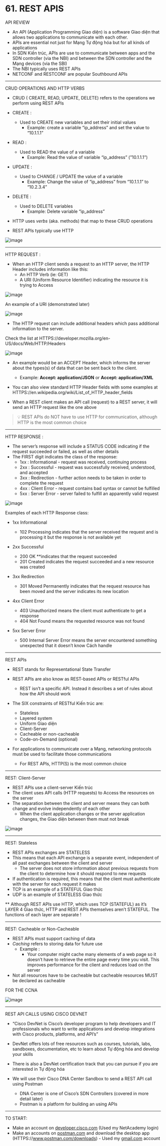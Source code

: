 # 61. REST APIS

API REVIEW

- An API (Application Programming Giao diện) is a software Giao diện that allows two applications to communicate with each other.
- APIs are essential not just for Mạng Tự động hóa but for all kinds of applications
- In SDN Kiến trúc, APIs are use to communicate between apps and the SDN controller (via the NBI) and between the SDN controller and the Mạng devices (via the SBI)
- The NBI typically uses REST APIs
- NETCONF and RESTCONF are popular Southbound APIs

---

CRUD OPERATIONS AND HTTP VERBS

- CRUD ( CREATE, READ, UPDATE, DELETE) refers to the operations we perform using REST APIs

- CREATE :
    - Used to CREATE new variables and set their initial values
        - Example:  create a variable “ip_address” and set the value to “10.1.1.1”

- READ :
    - Used to READ the value of a variable
        - Example: Read the value of variable “ip_address” (”10.1.1.1”)

- UPDATE :
    - Used to CHANGE / UPDATE the value of a variable
        - Example: Change the value of “ip_address” from “10.1.1.1” to “10.2.3.4”
    
- DELETE :
    - Used to DELETE variables
        - Example: Delete variable “ip_address”

- HTTP uses *verbs* (aka. methods) that map to these CRUD operations
- REST APIs typically use HTTP

![image](https://github.com/psaumur/CCNA/assets/106411237/b25ca0c6-5a79-4dcc-afde-096b1868219b)

---

HTTP REQUEST :

- When an HTTP client sends a request to an HTTP server, the HTTP Header includes information like this:
    - An HTTP Verb (ie: GET)
    - A URI (Uniform Resource Identifier) indicating the resource it is trying to Access

![image](https://github.com/psaumur/CCNA/assets/106411237/e859d701-50bc-475a-89ca-5267efaeaf87)

An example of a URI (demonstrated later)

![image](https://github.com/psaumur/CCNA/assets/106411237/23dc6233-ce58-44c6-805b-05f1cbc7b933)

- The HTTP request can include additional headers which pass additional information to the server.

Check the list at  HTTPS://developer.mozilla.org/en-US/docs/Web/HTTP/Headers

![image](https://github.com/psaumur/CCNA/assets/106411237/010f553f-971d-49d8-be1b-dd0eff5854ac)

- An example would be an ACCEPT Header, which informs the server about the types(s) of data that can be sent back to the client.
    - Example: **Accept: application/JSON** or **Accept: application/XML**

- You can also view standard HTTP Header fields with some examples at HTTPS://en.wikipedia.org/wiki/List_of_HTTP_header_fields

- When a REST client makes an API call (request) to a REST server, it will send an HTTP request like the one above

> 💡 REST APIs do NOT have to use HTTP for communication, although HTTP is the most common choice 

---

HTTP RESPONSE :

- The server’s response will include a STATUS CODE indicating if the request succeeded or failed, as well as other details
- The FIRST digit indicates the class of the response:
    - 1xx : Informational - request was received, continuing process
    - 2xx : Successful - request was successfully received, understood, and accepted
    - 3xx : Redirection - further action needs to be taken in order to complete the request
    - 4xx : Client Error - request contains bad syntax or cannot be fulfilled
    - 5xx : Server Error - server failed to fulfill an apparently valid request

![image](https://github.com/psaumur/CCNA/assets/106411237/1ab2d4c3-11c1-4189-9a44-ae0f6405536c)

Examples of each HTTP Response class:

- 1xx Informational
    - 102 Processing indicates that the server received the request and is processing it but the response is not available yet

- 2xx Successful
    - 200 OK **indicates that the request succeeded
    - 201 Created indicates the request succeeded and a new resource was created

- 3xx Redirection
    - 301 Moved Permanently indicates that the request resource has been moved and the server indicates its new location

- 4xx Client Error
    - 403 Unauthorized means the client must authenticate to get a response
    - 404 Not Found means the requested resource was not found

- 5xx Server Error
    - 500 Internal Server Error means the server encountered something unexpected that it doesn’t know Cách handle

---

REST APIs

- REST stands for Representational State Transfer
- REST APIs are also know as REST-based APIs or RESTful APIs
    - REST isn’t a specific API. Instead it describes a set of rules about how the API should work
    
- The SIX constraints of RESTful Kiến trúc are:
    - Stateless
    - Layered system
    - Uniform Giao diện
    - Client-Server
    - Cacheable or non-cacheable
    - Code-on-Demand (optional)

- For applications to communicate over a Mạng, networking protocols must be used to facilitate those communications
    - For REST APIs, HTTP(S) is the most common choice

---

REST: Client-Server

- REST APIs use a client-server Kiến trúc
- The client uses API calls (HTTP requests) to Access the resources on the server
- The separation between the client and server means they can both change and evolve independently of each other
    - When the client application changes or the server application changes, the Giao diện between them must not break

![image](https://github.com/psaumur/CCNA/assets/106411237/e39d0588-8e4c-441b-97b9-c2345bf09342)

---

REST: Stateless

- REST APIs exchanges are STATELESS
- This means that each API exchange is a separate event, independent of all past exchanges between the client and server
    - The server does not store information about previous requests from the client to determine how it should respond to new requests
- If authentication is required, this means that the client must authenticate with the server for each request it makes
- TCP is an example of a STATEFUL Giao thức
- UDP is an example of  STATELESS Giao thức

** Although REST APIs use HTTP, which uses TCP (STATEFUL) as it’s LAYER 4 Giao thức, HTTP and REST APIs themselves aren’t STATEFUL. The functions of each layer are separate ! 

---

REST: Cacheable or Non-Cacheable 

- REST APIs must support caching of data
- *Caching* refers to storing data for future use
    - Example :
        - Your computer might cache many elements of a web page so it doesn’t have to retrieve the entire page every time you visit. This improves performance for the client and reduces load on the server
- Not all resources have to be cacheable but cacheable resources MUST be declared as cacheable

FOR THE CCNA

![image](https://github.com/psaumur/CCNA/assets/106411237/d3747417-a936-498c-99d3-f508d436d451)

---

REST API CALLS USING CISCO DEVNET

- “Cisco DevNet is Cisco’s developer program to help developers and IT professionals who want to write applications and develop integrations with Cisco products, platforms, and API’s”

- DevNet offers lots of free resources such as courses, tutorials, labs, sandboxes, documentation, etc to learn about Tự động hóa and develop your skills

- There is also a DevNet certification track that you can pursue if you are interested in Tự động hóa

- We will use their Cisco DNA Center Sandbox to send a REST API call using Postman
    - DNA Center is one of Cisco’s SDN Controllers (covered in more detail later)
    - Postman is a platform for building an using APIs
---

TO START:

- Make an account on [developer.cisco.com](HTTP://developer.cisco.com) (Used my NetAcademy login)
- Make an accounts on [postman.com](HTTP://postman.com) and download the desktop app (HTTPS://www.postman.com/downloads) - Used my [gmail.com](HTTP://gmail.com) account
